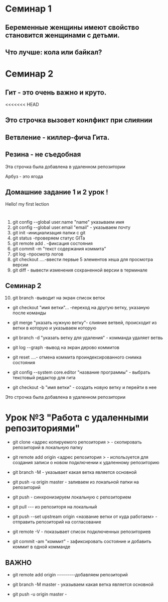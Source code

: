 # Семинар 1 

## Беременные женщины имеют свойство становится женщинами с детьми. 
## Что лучше: кола или байкал?

# Семинар 2

## Гит - это очень важно и круто.
<<<<<<< HEAD

## Это строчка вызовет конлфикт при слиянии 

## Ветвление - киллер-фича Гита. 
## Резина - не съедобная 


Эта строчка была добавлена в удаленном репозитории 

Арбуз - это ягода

## Домашние задание 1 и 2 урок !


Hello! my first lection 
# 


1. git config --global user.name "name" указываем имя
2. git config --global user.email "email" - указываем почту
3. git init -инициализация папки с git
4. git status -проверяем статус GITa
5. git remote add .  -фиксация состояния   
6. git commit -m "текст содержания коммита"
7. git log -просмотр логов
8. git checkout ....-ввести первые 5 элементов хеша для просмотра версии
9. git diff - вывести изменения сохраненной версии в терминале
## Семинар 2
10. git branch -выводит на экран список веток

* git checkout "имя ветки"... -переход на другую ветку, указаную после команды

* git merge "указать нужную ветку"- слияние ветвей, происходит из ветки в которую и указываем которую

* git branch -d "указать ветку для удаления" - комманда удаляет ветвь

* git log --graph -вывод на экран дерово коммитов

* git reset ....- отмена коммита проиндексированного снимка состояния

* git config --system core.editor "название программы" - выбрать текстовый редактор для гита

* git checkout -b "имя ветки" - создать новую ветку и перейти в нее

Это строчка была добавлена в удаленном репозитории

# Урок №3 "Работа с удаленными репозиториями"

* git clone <адрес копируемого репозитория > - скопировать репозиторий в локальную папку

* git remote add origin <адрес репозитория > - используется для создания записи о новом подключении к удаленному репозиторию

* git branch -M - указывает какая ветка является основной

* git push -u origin master - заливаем из локальной папки на репозиторий

* git push - синхронизируем локальную с репозиторием

* git pull --- из репозиторя на локальный

* git push --set upstream origin <название ветки от куда работаем> - отправить репозиторий на согласование

* git remote -V - показывает список подключенных репозиториев

* git commit -am "коммит" - зафиксировать состояние и добавить коммит в одной комманде

## ВАЖНО

* git remote add origin <repo> ---------добавляем репозиторий
  
* git branch -M master - указываем какая ветка является основной 
  
*  git push -u origin master - 
